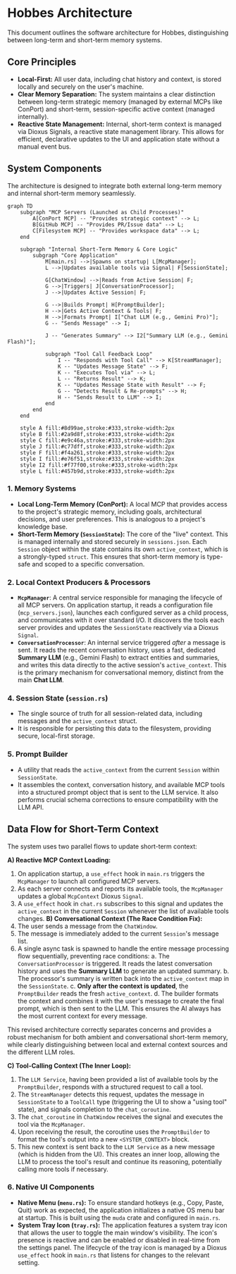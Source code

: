 # Hobbes Architecture

This document outlines the software architecture for Hobbes, distinguishing between long-term and short-term memory systems.

## Core Principles

- **Local-First:** All user data, including chat history and context, is stored locally and securely on the user's machine.
- **Clear Memory Separation:** The system maintains a clear distinction between long-term strategic memory (managed by external MCPs like ConPort) and short-term, session-specific active context (managed internally).
- **Reactive State Management:** Internal, short-term context is managed via Dioxus Signals, a reactive state management library. This allows for efficient, declarative updates to the UI and application state without a manual event bus.

## System Components

The architecture is designed to integrate both external long-term memory and internal short-term memory seamlessly.

```mermaid
graph TD
    subgraph "MCP Servers (Launched as Child Processes)"
        A[ConPort MCP] -- "Provides strategic context" --> L;
        B[GitHub MCP] -- "Provides PR/Issue data" --> L;
        C[Filesystem MCP] -- "Provides workspace data" --> L;
    end

    subgraph "Internal Short-Term Memory & Core Logic"
        subgraph "Core Application"
            M[main.rs] -->|Spawns on startup| L[McpManager];
            L -->|Updates available tools via Signal| F[SessionState];
            
            G[ChatWindow] -->|Reads from Active Session| F;
            G -->|Triggers| J[ConversationProcessor];
            J -->|Updates Active Session| F;

            G -->|Builds Prompt| H[PromptBuilder];
            H -->|Gets Active Context & Tools| F;
            H -->|Formats Prompt| I["Chat LLM (e.g., Gemini Pro)"];
            G -- "Sends Message" --> I;

            J -- "Generates Summary" --> I2["Summary LLM (e.g., Gemini Flash)"];

            subgraph "Tool Call Feedback Loop"
                I -- "Responds with Tool Call" --> K[StreamManager];
                K -- "Updates Message State" --> F;
                K -- "Executes Tool via" --> L;
                L -- "Returns Result" --> K;
                K -- "Updates Message State with Result" --> F;
                G -- "Detects Result & Re-prompts" --> H;
                H -- "Sends Result to LLM" --> I;
            end
        end
    end

    style A fill:#8d99ae,stroke:#333,stroke-width:2px
    style B fill:#2a9d8f,stroke:#333,stroke-width:2px
    style C fill:#e9c46a,stroke:#333,stroke-width:2px
    style J fill:#c77dff,stroke:#333,stroke-width:2px
    style F fill:#f4a261,stroke:#333,stroke-width:2px
    style I fill:#e76f51,stroke:#333,stroke-width:2px
    style I2 fill:#f77f00,stroke:#333,stroke-width:2px
    style L fill:#457b9d,stroke:#333,stroke-width:2px
```

### 1. Memory Systems

-   **Local Long-Term Memory (ConPort):** A local MCP that provides access to the project's strategic memory, including goals, architectural decisions, and user preferences. This is analogous to a project's knowledge base.
-   **Short-Term Memory (`SessionState`):** The core of the "live" context. This is managed internally and stored securely in `sessions.json`. Each `Session` object within the state contains its own `active_context`, which is a strongly-typed `struct`. This ensures that short-term memory is type-safe and scoped to a specific conversation.
### 2. Local Context Producers & Processors

-   **`McpManager`**: A central service responsible for managing the lifecycle of all MCP servers. On application startup, it reads a configuration file (`mcp_servers.json`), launches each configured server as a child process, and communicates with it over standard I/O. It discovers the tools each server provides and updates the `SessionState` reactively via a Dioxus `Signal`.
-   **`ConversationProcessor`**: An internal service triggered *after* a message is sent. It reads the recent conversation history, uses a fast, dedicated **Summary LLM** (e.g., Gemini Flash) to extract entities and summaries, and writes this data directly to the active session's `active_context`. This is the primary mechanism for conversational memory, distinct from the main **Chat LLM**.

### 4. Session State (`session.rs`)

-   The single source of truth for all session-related data, including messages and the `active_context` struct.
-   It is responsible for persisting this data to the filesystem, providing secure, local-first storage.
### 5. Prompt Builder

-   A utility that reads the `active_context` from the current `Session` within `SessionState`.
-   It assembles the context, conversation history, and available MCP tools into a structured prompt object that is sent to the LLM service. It also performs crucial schema corrections to ensure compatibility with the LLM API.
## Data Flow for Short-Term Context

The system uses two parallel flows to update short-term context:

**A) Reactive MCP Context Loading:**
1.  On application startup, a `use_effect` hook in `main.rs` triggers the `McpManager` to launch all configured MCP servers.
2.  As each server connects and reports its available tools, the `McpManager` updates a global `McpContext` Dioxus `Signal`.
3.  A `use_effect` hook in `chat.rs` subscribes to this signal and updates the `active_context` in the current `Session` whenever the list of available tools changes.
**B) Conversational Context (The Race Condition Fix):**
1.  The user sends a message from the `ChatWindow`.
2.  The message is immediately added to the current `Session`'s message list.
3.  A single async task is spawned to handle the entire message processing flow sequentially, preventing race conditions:
    a. The `ConversationProcessor` is triggered. It reads the latest conversation history and uses the **Summary LLM** to generate an updated summary.
    b. The processor's summary is written back into the `active_context` map in the `SessionState`.
    c. **Only after the context is updated**, the `PromptBuilder` reads the fresh `active_context`.
    d. The builder formats the context and combines it with the user's message to create the final prompt, which is then sent to the LLM. This ensures the AI always has the most current context for every message.

This revised architecture correctly separates concerns and provides a robust mechanism for both ambient and conversational short-term memory, while clearly distinguishing between local and external context sources and the different LLM roles.

**C) Tool-Calling Context (The Inner Loop):**
1.  The `LLM Service`, having been provided a list of available tools by the `PromptBuilder`, responds with a structured request to call a tool.
2.  The `StreamManager` detects this request, updates the message in `SessionState` to a `ToolCall` type (triggering the UI to show a "using tool" state), and signals completion to the `chat_coroutine`.
3.  The `chat_coroutine` in `ChatWindow` receives the signal and executes the tool via the `McpManager`.
4.  Upon receiving the result, the coroutine uses the `PromptBuilder` to format the tool's output into a new `<SYSTEM_CONTEXT>` block.
5.  This new context is sent back to the `LLM Service` as a new message (which is hidden from the UI). This creates an inner loop, allowing the LLM to process the tool's result and continue its reasoning, potentially calling more tools if necessary.

### 6. Native UI Components

-   **Native Menu (`menu.rs`):** To ensure standard hotkeys (e.g., Copy, Paste, Quit) work as expected, the application initializes a native OS menu bar at startup. This is built using the `muda` crate and configured in `main.rs`.
-   **System Tray Icon (`tray.rs`):** The application features a system tray icon that allows the user to toggle the main window's visibility. The icon's presence is reactive and can be enabled or disabled in real-time from the settings panel. The lifecycle of the tray icon is managed by a Dioxus `use_effect` hook in `main.rs` that listens for changes to the relevant setting.
